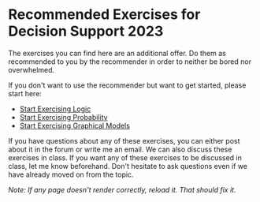 # Recommended Exercises for Decision Support 2023

The exercises you can find here are an additional offer. Do them as recommended to you by the recommender in order to neither be bored nor overwhelmed.


If you don't want to use the recommender but want to get started, please start here: 
- [Start Exercising Logic](https://github.com/UMdecisionsupport/DecisionSupport2023/blob/main/Logic/Beginner.md)
- [Start Exercising Probability](https://github.com/UMdecisionsupport/DecisionSupport2023/blob/main/Probability/Beginner.md)
- [Start Exercising Graphical Models](https://github.com/UMdecisionsupport/DecisionSupport2023/blob/main/GraphicalModels/Beginner.md)

If you have questions about any of these exercises, you can either post about it in the forum or write me an email. We can also discuss these exercises in class. If you want any of these exercises to be discussed in class, let me know beforehand. Don't hesitate to ask questions even if we have already moved on from the topic.

*Note: If any page doesn't render correctly, reload it. That should fix it.*
